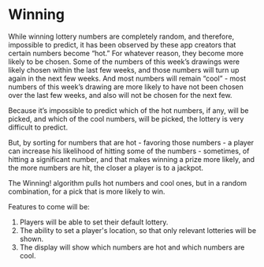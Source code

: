 # Winning

While winning lottery numbers are completely random, and therefore, impossible to predict, it has been observed by these app creators that certain numbers become “hot.”  For whatever reason, they become more likely to be chosen.  Some of the numbers of this week’s drawings were likely chosen within the last few weeks, and those numbers will turn up again in the next few weeks.  And most numbers will remain “cool” - most numbers of this week’s drawing are more likely to have not been chosen over the last few weeks, and also will not be chosen for the next few.

Because it’s impossible to predict which of the hot numbers, if any, will be picked, and which of the cool numbers, will be picked, the lottery is very difficult to predict.

But, by sorting for numbers that are hot - favoring those numbers - a player can increase his likelihood of hitting some of the numbers - sometimes, of hitting a significant number, and that makes winning a prize more likely, and the more numbers are hit, the closer a player is to a jackpot.

The Winning! algorithm pulls hot numbers and cool ones, but in a random combination, for a pick that is more likely to win.

Features to come will be: 
1) Players will be able to set their default lottery.
2) The ability to set a player's location, so that only relevant lotteries will be shown. 
3) The display will show which numbers are hot and which numbers are cool. 

